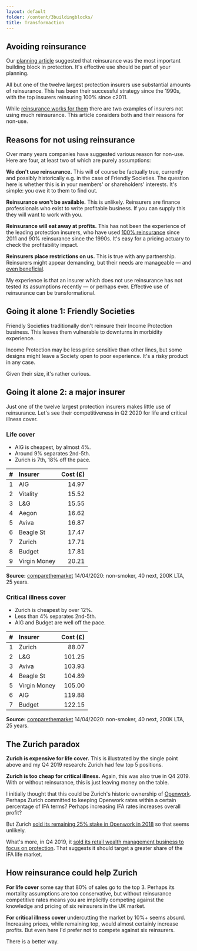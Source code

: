 ```yaml
---
layout: default
folder: /content/3buildingblocks/
title: Transformaction
---
```


## Avoiding reinsurance

Our [planning article](/content/3buildingblocks/) suggested that reinsurance was the most important building block in protection. It's effective use should be part of your planning.

All but one of the twelve largest protection insurers use substantial amounts of reinsurance. This has been their successful strategy since the 1990s, with the top insurers reinsuring 100% since c2011.

While [reinsurance works for them](reinsurance-for.html) there are two examples of insurers not using much reinsurance. This article considers both and their reasons for non-use.

## Reasons for not using reinsurance

Over many years companies have suggested various reason for non-use. Here are four, at least two of which are purely assumptions:

**We don't use reinsurance.** This will of course be factually true, currently and possibly historically e.g. in the case of Friendly Societies. The question here is whether this is in your members' or shareholders' interests. It's simple: you owe it to them to find out.

**Reinsurance won't be available.** This is unlikely. Reinsurers are finance professionals who exist to write profitable business. If you can supply this they will want to work with you.

**Reinsurance will eat away at profits.** This has not been the experience of the leading protection insurers, who have used [100% reinsurance](reinsurance-for.html) since 2011 and 90% reinsurance since the 1990s. It's easy for a pricing actuary to check the profitability impact.

**Reinsurers place restrictions on us.** This is true with any partnership. Reinsurers might appear demanding, but their needs are manageable &mdash; and [even beneficial](reinsurance-for.html).

<p class="highlight">My experience is that an insurer which does not use reinsurance has not tested its assumptions recently &mdash; or perhaps ever. Effective use of reinsurance can be transformational.</p>

## Going it alone 1: Friendly Societies

Friendly Societies traditionally don't reinsure their Income Protection business. This leaves them vulnerable to downturns in morbidity experience.

Income Protection may be less price sensitive than other lines, but some designs might leave a Society open to poor experience. It's a risky product in any case.

Given their size, it's rather curious.

## Going it alone 2: a major insurer

Just one of the twelve largest protection insurers makes little use of reinsurance. Let's see their competitiveness in Q2 2020 for life and critical illness cover.

### Life cover
<!-- ![Alt text](Life2020Q2.png "Life cover is too expensive") -->

+ AIG is cheapest, by almost 4%.
+ Around 9% separates 2nd-5th.
+ Zurich is 7th, 18% off the pace.

| # | Insurer      | Cost (&pound;) |
|:-:|:-------------|------:|
| 1 | AIG          | 14.97 |
| 2 | Vitality     | 15.52 |
| 3 | L&amp;G      | 15.55 |
| 4 | Aegon        | 16.62 |
| 5 | Aviva        | 16.87 |
| 6 | Beagle St    | 17.47 |
| 7 | Zurich       | 17.71 |
| 8 | Budget       | 17.81 |
| 9 | Virgin Money | 20.21 |

**Source:** [comparethemarket](https://www.comparethemarket.com/) 14/04/2020: non-smoker, 40 next, 200K LTA, 25 years.

### Critical illness cover
<!-- ![Alt text](CIC2020Q2.png "Critical illness cover is too cheap") -->

+ Zurich is cheapest by over 12%.
+ Less than 4% separates 2nd-5th.
+ AIG and Budget are well off the pace.

| # | Insurer      | Cost (&pound;) |
|:-:|:-------------|------:|
| 1 | Zurich       |  88.07 |
| 2 | L&amp;G      | 101.25 |
| 3 | Aviva        | 103.93 |
| 4 | Beagle St    | 104.89 |
| 5 | Virgin Money | 105.00 |
| 6 | AIG          | 119.88 |
| 7 | Budget       | 122.15 |

**Source:** [comparethemarket](https://www.comparethemarket.com/) 14/04/2020: non-smoker, 40 next, 200K LTA, 25 years.

## The Zurich paradox

**Zurich is expensive for life cover.** This is illustrated by the single point above and my Q4 2019 research: Zurich had few top 5 positions.

**Zurich is too cheap for critical illness.** Again, this was also true in Q4 2019. With or without reinsurance, this is just leaving money on the table.

I initially thought that this could be Zurich's historic ownership of [Openwork](https://www.openwork.uk.com/). Perhaps Zurich committed to keeping Openwork rates within a certain percentage of IFA terms? Perhaps increasing IFA rates increases overall profit?

But Zurich [sold its remaining 25% stake in Openwork in 2018](https://www.moneymarketing.co.uk/news/zurich-sells-openwork/) so that seems unlikely.

What's more, in Q4 2019, it [sold its retail wealth management business to focus on protection](https://www.covermagazine.co.uk/news/4007181/zurich-uk-sells-retail-wealth-business-focus-protection). That suggests it should target a greater share of the IFA life market.

## How reinsurance could help Zurich

**For life cover** some say that 80% of sales go to the top 3. Perhaps its mortality assumptions are too conservative, but without reinsurance competitive rates means you are implicitly competing against the knowledge and pricing of six reinsurers in the UK market.

**For critical illness cover** undercutting the market by 10%+ seems absurd. Increasing prices, while remaining top, would almost certainly increase profits. But even here I'd prefer not to compete against six reinsurers.

There is a better way.

